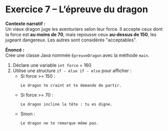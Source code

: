 # Exercice 7 – L’épreuve du dragon

**Contexte narratif :**  
Un vieux dragon juge les aventuriers selon leur force. Il accepte ceux dont la force est **au moins de 70**, mais repousse ceux **au-dessus de 150**, les jugeant dangereux. Les autres sont considérés "acceptables".

**Énoncé :**  
Crée une classe Java nommée `EpreuveDragon` avec la méthode `main`.  
1. Déclare une variable `int force` = 160  
2. Utilise une structure `if - else if - else` pour afficher :
   - Si force >= 150 :  
     ```
     Le dragon te craint et te demande de partir.
     ```
   - Si force >= 70 :  
     ```
     Le dragon incline la tête : tu es digne.
     ```
   - Sinon :  
     ```
     Le dragon ne te remarque même pas.
     ```

